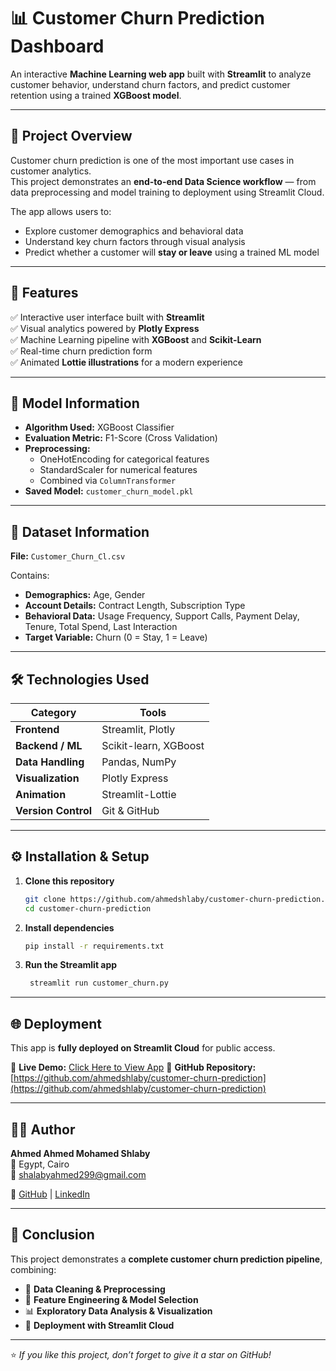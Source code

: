 # 📊 Customer Churn Prediction Dashboard

An interactive **Machine Learning web app** built with **Streamlit** to analyze customer behavior, understand churn factors, and predict customer retention using a trained **XGBoost model**.

---

## 🚀 Project Overview

Customer churn prediction is one of the most important use cases in customer analytics.  
This project demonstrates an **end-to-end Data Science workflow** — from data preprocessing and model training to deployment using Streamlit Cloud.

The app allows users to:
- Explore customer demographics and behavioral data  
- Understand key churn factors through visual analysis  
- Predict whether a customer will **stay or leave** using a trained ML model  

---

## 🧩 Features

✅ Interactive user interface built with **Streamlit**  
✅ Visual analytics powered by **Plotly Express**  
✅ Machine Learning pipeline with **XGBoost** and **Scikit-Learn**  
✅ Real-time churn prediction form  
✅ Animated **Lottie illustrations** for a modern experience  

---

## 🧠 Model Information

- **Algorithm Used:** XGBoost Classifier  
- **Evaluation Metric:** F1-Score (Cross Validation)  
- **Preprocessing:**
  - OneHotEncoding for categorical features  
  - StandardScaler for numerical features  
  - Combined via `ColumnTransformer`  
- **Saved Model:** `customer_churn_model.pkl`

---

## 📁 Dataset Information

**File:** `Customer_Churn_Cl.csv`

Contains:
- **Demographics:** Age, Gender  
- **Account Details:** Contract Length, Subscription Type  
- **Behavioral Data:** Usage Frequency, Support Calls, Payment Delay, Tenure, Total Spend, Last Interaction  
- **Target Variable:** Churn (0 = Stay, 1 = Leave)

---

## 🛠️ Technologies Used

| Category | Tools |
|-----------|-------|
| **Frontend** | Streamlit, Plotly |
| **Backend / ML** | Scikit-learn, XGBoost |
| **Data Handling** | Pandas, NumPy |
| **Visualization** | Plotly Express |
| **Animation** | Streamlit-Lottie |
| **Version Control** | Git & GitHub |

---

## ⚙️ Installation & Setup

1. **Clone this repository**
   ```bash
   git clone https://github.com/ahmedshlaby/customer-churn-prediction.git
   cd customer-churn-prediction

2. **Install dependencies**
   ```bash
   pip install -r requirements.txt

3. **Run the Streamlit app**
   ```bash
    streamlit run customer_churn.py

---

## 🌐 Deployment

This app is **fully deployed on Streamlit Cloud** for public access.

🔗 **Live Demo:** [Click Here to View App]([https://ahmedshlaby-customer-churn-prediction.streamlit.app/](https://ahmedshlaby-customer-churn-prediction-customer-churn-bv74t0.streamlit.app/))  
🔗 **GitHub Repository:** [https://github.com/ahmedshlaby/customer-churn-prediction](https://github.com/ahmedshlaby/customer-churn-prediction)

---

## 👨‍💻 Author

**Ahmed Ahmed Mohamed Shlaby**  
📍 Egypt, Cairo  
📧 [shalabyahmed299@gmail.com](mailto:shalabyahmed299@gmail.com)  

🔗 [GitHub](https://github.com/ahmedshlaby) | [LinkedIn](https://www.linkedin.com/in/ahmed-shlaby22/)

---

## 🏁 Conclusion

This project demonstrates a **complete customer churn prediction pipeline**, combining:

- 🧹 **Data Cleaning & Preprocessing**  
- 🧠 **Feature Engineering & Model Selection**  
- 📊 **Exploratory Data Analysis & Visualization**  
- 🚀 **Deployment with Streamlit Cloud**

---

⭐ *If you like this project, don’t forget to give it a star on GitHub!*


   
